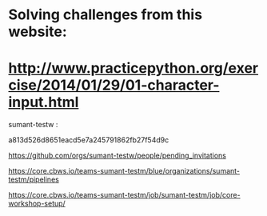 # Solving challenges from this website:
# http://www.practicepython.org/exercise/2014/01/29/01-character-input.html

sumant-testw :

a813d526d8651eacd5e7a245791862fb27f54d9c

https://github.com/orgs/sumant-testw/people/pending_invitations

https://core.cbws.io/teams-sumant-testm/blue/organizations/sumant-testm/pipelines

https://core.cbws.io/teams-sumant-testm/job/sumant-testm/job/core-workshop-setup/



    
